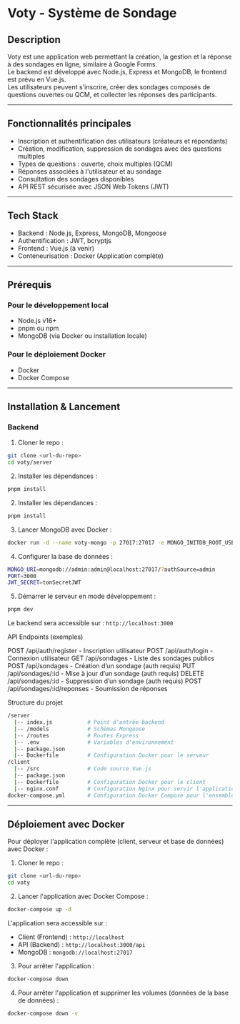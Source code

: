 # Voty - Système de Sondage

## Description

Voty est une application web permettant la création, la gestion et la réponse à des sondages en ligne, similaire à Google Forms.  
Le backend est développé avec Node.js, Express et MongoDB, le frontend est prévu en Vue.js.  
Les utilisateurs peuvent s'inscrire, créer des sondages composés de questions ouvertes ou QCM, et collecter les réponses des participants.

---

## Fonctionnalités principales

- Inscription et authentification des utilisateurs (créateurs et répondants)
- Création, modification, suppression de sondages avec des questions multiples
- Types de questions : ouverte, choix multiples (QCM)
- Réponses associées à l'utilisateur et au sondage
- Consultation des sondages disponibles
- API REST sécurisée avec JSON Web Tokens (JWT)

---

## Tech Stack

- Backend : Node.js, Express, MongoDB, Mongoose
- Authentification : JWT, bcryptjs
- Frontend : Vue.js (à venir)
- Conteneurisation : Docker (Application complète)

---

## Prérequis

### Pour le développement local
- Node.js v16+
- pnpm ou npm
- MongoDB (via Docker ou installation locale)

### Pour le déploiement Docker
- Docker
- Docker Compose

---

## Installation & Lancement

### Backend

1. Cloner le repo :

```bash
git clone <url-du-repo>
cd voty/server
```

2. Installer les dépendances :

```bash
pnpm install
```

2. Installer les dépendances :

```bash
pnpm install
```

3. Lancer MongoDB avec Docker :

```bash
docker run -d --name voty-mongo -p 27017:27017 -e MONGO_INITDB_ROOT_USERNAME=admin -e MONGO_INITDB_ROOT_PASSWORD=admin mongo
```

4. Configurer la base de données :

```bash
MONGO_URI=mongodb://admin:admin@localhost:27017/?authSource=admin
PORT=3000
JWT_SECRET=tonSecretJWT
```

5. Démarrer le serveur en mode développement :

```bash
pnpm dev
```

Le backend sera accessible sur : ```http://localhost:3000```


API Endpoints (exemples)

POST /api/auth/register - Inscription utilisateur
POST /api/auth/login - Connexion utilisateur
GET /api/sondages - Liste des sondages publics
POST /api/sondages - Création d’un sondage (auth requis)
PUT /api/sondages/:id - Mise à jour d’un sondage (auth requis)
DELETE /api/sondages/:id - Suppression d’un sondage (auth requis)
POST /api/sondages/:id/reponses - Soumission de réponses

Structure du projet
```bash
/server
  |-- index.js           # Point d'entrée backend
  |-- /models            # Schémas Mongoose
  |-- /routes            # Routes Express
  |-- .env               # Variables d'environnement
  |-- package.json
  |-- Dockerfile         # Configuration Docker pour le serveur
/client
  |-- /src               # Code source Vue.js
  |-- package.json
  |-- Dockerfile         # Configuration Docker pour le client
  |-- nginx.conf         # Configuration Nginx pour servir l'application
docker-compose.yml       # Configuration Docker Compose pour l'ensemble de l'application
```

---

## Déploiement avec Docker

Pour déployer l'application complète (client, serveur et base de données) avec Docker :

1. Cloner le repo :

```bash
git clone <url-du-repo>
cd voty
```

2. Lancer l'application avec Docker Compose :

```bash
docker-compose up -d
```

L'application sera accessible sur :
- Client (Frontend) : `http://localhost`
- API (Backend) : `http://localhost:3000/api`
- MongoDB : `mongodb://localhost:27017`

3. Pour arrêter l'application :

```bash
docker-compose down
```

4. Pour arrêter l'application et supprimer les volumes (données de la base de données) :

```bash
docker-compose down -v
```
